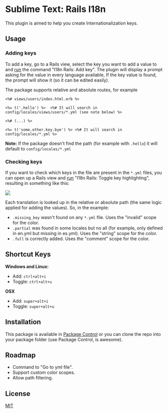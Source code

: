 # Sublime Text: Rails I18n

This plugin is aimed to help you create Internationalization keys.

## Usage

### Adding keys

To add a key, go to a Rails view, select the key you want to add a value to and [run][1] the command "I18n Rails: Add key".
The plugin will display a prompt asking for the value in every language available, If the key value is found, the prompt will show it (so it can be edited easily).

The package supports relative and absolute routes, for example


````erb
<%# views/users/index.html.erb %>

<%= t('.hello') %>  <%# It will search in config/locales/views/users/*.yml (see note below) %>

<%# (...) %>

<%= t('some.other.key.bye') %> <%# It will search in config/locales/*.yml %>
````

**Note:** If the package doesn't find the path (for example with `.hello`) it will default to `config/locales/*.yml`

### Checking keys
If you want to check which keys in the file are present in the `*.yml` files, you can open up a Rails view and [run][1] "I18n Rails: Toggle key highlighting", resulting in something like this:

![](https://raw.github.com/NicoSantangelo/sublime-text-i18n-rails/master/demo.png)

Each translation is looked up in the relative or absolute path (the same logic applied for adding the values). So, in the example:
  
  * `.missing_key` wasn't found on any `*.yml` file. Uses the "invalid" scope for the color.
  * `.partial` was found in some locales but no all (for example, only defined in en.yml but missing in es.yml). Uses the "string" scope for the color.
  * `.full` is correctly added. Uses the "comment" scope for the color.


## Shortcut Keys

**Windows and Linux:**

 * Add:   `ctrl+alt+i` 
 * Toggle: `ctrl+alt+u`

**OSX**

 * Add:   `super+alt+i` 
 * Toggle: `super+alt+u` 

## Installation

This package is available in [Package Control][2] or you can clone the repo into your package folder (use Package Control, is awesome).

## Roadmap

 * Command to "Go to yml file".
 * Support custom color scopes.
 * Allow path filtering.

## License
[MIT][3]

  [1]: https://github.com/NicoSantangelo/sublime-text-i18n-rails#shortcut-keys
  [2]: https://sublime.wbond.net/
  [3]: https://raw.github.com/NicoSantangelo/sublime-text-i18n-rails/master/LICENSE